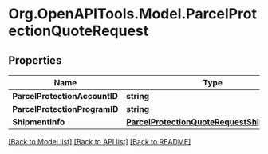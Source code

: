 
# Org.OpenAPITools.Model.ParcelProtectionQuoteRequest

## Properties

Name | Type | Description | Notes
------------ | ------------- | ------------- | -------------
**ParcelProtectionAccountID** | **string** |  | [optional] 
**ParcelProtectionProgramID** | **string** |  | [optional] 
**ShipmentInfo** | [**ParcelProtectionQuoteRequestShipmentInfo**](ParcelProtectionQuoteRequestShipmentInfo.md) |  | 

[[Back to Model list]](../README.md#documentation-for-models)
[[Back to API list]](../README.md#documentation-for-api-endpoints)
[[Back to README]](../README.md)

